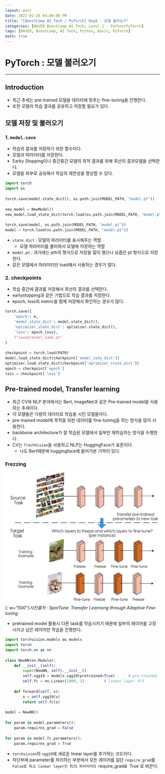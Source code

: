 ```yaml
---
layout: post
date: 2022-01-26 04:00:00 PM
title: "[BoostCamp AI Tech / PyTorch] Day8 - 모델 불러오기"
categories: [NAVER BoostCamp AI Tech, Level 1 - Python/PyTorch]
tags: [NAVER, BoostCamp, AI Tech, Python, Basic, PyTorch]
math: true
---
```

# PyTorch : 모델 불러오기

---

## Introduction

- 최근 추세는 pre-trained 모델을 데이터에 맞추는 fine-tuning을 진행한다.
- 또한 모델의 학습 결과를 공유하고 저장할 필요가 있다.

## 모델 저장 및 불러오기

### 1. `model.save`
- 학습의 결과를 저장하기 위한 함수이다.
- 모델과 파라미터를 저장한다.
- Earky Stopping이나 중간중간 모델의 최적 결과를 위해 최선의 결과모델을 선택한다.
- 모델을 외부로 공유해서 학습의 재연성을 향상할 수 있다.

```python
import torch
import os

torch.save(model.state_dict(), os.path.join(MODEL_PATH, "model.pt"))

new_model = NewModel()
new_model.load_state_dict(torch.load(os.path.join(MODEL_PATH, "model.pt")))

torch.save(model, os.path.join(MODEL_PATH, "model.pt"))
model = torch.load(os.path.join(MODEL_PATH, "model.pt"))
```

- `state_dict` : 모델의 파라미터를 표시해주는 역할
    - 모델 파라미터를 불러와서 모델에 저장하는 역할
- `model.pt` : 과거에는 pth의 형식으로 저장을 많이 했으나 요즘은 pt 형식으로 저장한다.
- 같은 모델에서 파라미터만 load해서 사용하는 경우가 많다.

### 2. checkpoints

- 학습 중간에 결과를 저장해서 최선의 결과를 선택한다.
- earlystopping과 같은 기법으로 학습 결과를 저장한다.
- epoch, loss외 metric을 함께 저장해서 확인하는 경우가 많다.

```python
torch.save({
    'epoch': e,
    'model_state_dict': model.state_dict(),
    'optimizer_state_dict': optimizer.state_dict(),
    'loss': epoch_loss},
    f"saved/model_name.pt"
)

checkpoint = torch.load(PATH)
model.load_state_dict(checkpoint['model_sate_dict'])
optimizer.load_state_dict(checkpoint['optimizer_state_dict'])
epoch = checkpoint['epoch']
loss = checkpoint['loss']
```

## Pre-trained model, Transfer learning
- 최근 CV와 NLP 분야에서는 Bert, ImageNet과 같은 Pre-trained model을 사용하는 추세이다.
- 이 모델들은 다량의 데이터로 학습을 시킨 모델들이다.
- pre-trained model에 목적을 위한 데이터를 fine-tuning을 하는 방식을 많이 사용한다.
- backbone architecture가 잘 학습된 모델에서 일부만 재학습하는 방식을 수행한다.
- CV는 `TrochVision`을 사용하고 NLP는 HuggingFace가 표준이다.
    - 나도 Bert때문에 huggingface에 들어가본 기억이 있다.

### Frezzing

![](/image/boostcamp/pytorch/freeze.png){: w="500"}*사진출처 : SpotTune: Transfer Learnong through Adaptive Fine-tuning*  

- pretrained model 활용시 다른 task를 학습시키기 때문에 일부의 레이어를 고정시키고 남은 레이어만 학습을 진행한다.

```python
import torchvision.models as models
import torch
import torch.nn as nn

class NewNN(nn.Module):
    def __init__(self):
        super(NewNN, self).__init__()
        self.vgg19 = models.vgg19(pretrained=True)      # pre-trained load
        self.fc = nn.Linear(1000, 1)         # linear layer 추가
    
    def forward(self, x):
        x = self.vgg19(x)
        return self.fc(x)

model = NewNN()

for param in model.parameters():
    param.requires_grad = False

for param in model.fc.parameters():
    param.requires_grad = True
```  

- `torchvision`의 `vgg19`에 새로운 linear layer를 추가하는 코드이다.
- 하단부에 parameter를 처리하는 부분에서 모든 레이어를 일단 `require_grad`를 `False로 하고 linear layer인 `fc`의 파라미터의 `require_grad`를 `True`로 바꾼다.
